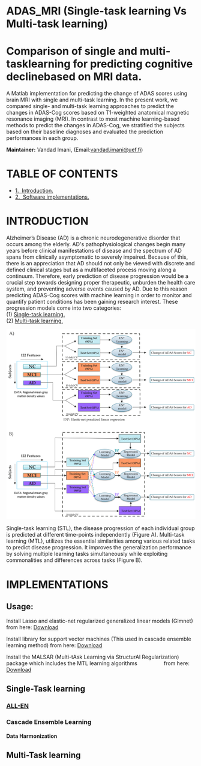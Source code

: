 # ADAS_MRI (Single-task learning Vs Multi-task learning)

# Comparison of single and multi-tasklearning for predicting cognitive declinebased on MRI data. <br/> 

A Matlab implementation for predicting the change of ADAS scores using brain MRI with single and multi-task learning. In the present work, we compared single- and multi-task learning approaches to predict the changes in ADAS-Cog scores based on T1-weighted anatomical magnetic resonance imaging (MRI). In contrast to most machine learning-based methods to predict the changes in ADAS-Cog, we stratified the subjects based on their baseline diagnoses and evaluated the prediction performances in each group.

**Maintainer:** Vandad Imani, (Email:vandad.imani@uef.fi)<br/> 


**TABLE OF CONTENTS**
===================================
* [1.&nbsp;&nbsp;Introduction.](#introduction)
* [2.&nbsp;&nbsp;Software implementations.](#implementations)



# INTRODUCTION
Alzheimer’s Disease (AD) is a chronic neurodegenerative disorder that occurs among the elderly. AD's pathophysiological changes begin many years before clinical manifestations of disease and the spectrum of AD spans from clinically asymptomatic to severely impaired. Because of this, there is an appreciation that AD should not only be viewed with discrete and defined clinical stages but as a multifaceted process moving along a continuum. Therefore, early prediction of disease progression would be a crucial step towards designing proper therapeutic, unburden the health care system, and preventing adverse events caused by AD. Due to this reason predicting ADAS-Cog scores with machine learning in order to monitor and quantify patient conditions has been gaining research interest. These progression models come into two categories:  
(1) [Single-task learning.](Matlab/Single-Task/)  
(2) [Multi-task learning.](Matlab/Multi-task/) 

<img src="Images/SINGLE_MULTI_NEW.png" width="700">

Single-task learning (STL), the disease progression of each individual group is predicted at different time-points independently (Figure A).
Multi-task learning (MTL), utilizes the essential similarities among various related tasks to predict disease progression. It improves the generalization performance by solving multiple learning tasks simultaneously while exploiting commonalities and differences across tasks (Figure B). 

# IMPLEMENTATIONS
## Usage:
Install Lasso and elastic-net regularized generalized linear models (Glmnet) from here: [Download](https://web.stanford.edu/~hastie/glmnet_matlab/download.html)

Install library for support vector machines (This used in cascade ensemble learning method) from here: [Download](https://www.csie.ntu.edu.tw/~cjlin/libsvm/) 

Install the MALSAR (Multi-tAsk Learning via StructurAl Regularization) package which includes the MTL learning algorithms &nbsp;&nbsp;&nbsp;&nbsp;&nbsp;&nbsp;&nbsp;&nbsp;&nbsp;&nbsp;&nbsp;&nbsp;&nbsp;&nbsp;&nbsp;&nbsp; from here: [Download](http://jiayuzhou.github.io/MALSAR/) 

## Single-Task learning

### [ALL-EN]()

### Cascade Ensemble Learning 
#### Data Harmonization










## Multi-Task learning
